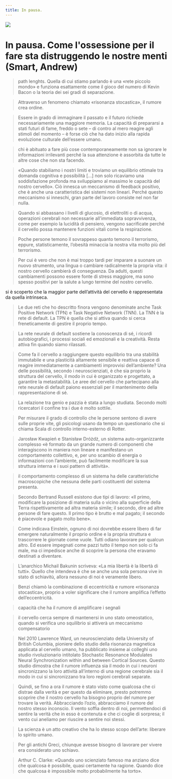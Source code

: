 ```yaml
---
title: In pausa.
---
```


![](https://i.gr-assets.com/images/S/compressed.photo.goodreads.com/books/1454002278l/22098759._SY475_.jpg)

# In pausa. Come l'ossessione per il fare sta distruggendo le nostre menti (Smart, Andrew)

> path lenghts. Quella di cui stiamo parlando è una «rete piccolo mondo» e
> funziona esattamente come il gioco del numero di Kevin Bacon o la teoria dei
> sei gradi di separazione.

> Attraverso un fenomeno chiamato «risonanza stocastica», il rumore crea ordine.

> Essere in grado di immaginare il passato e il futuro richiede necessariamente
> una maggiore memoria. La capacità di prepararsi a stati futuri di fame, freddo
> o sete – di contro al mero reagire agli stimoli del momento – è forse ciò che
> ha dato inizio alla rapida evoluzione culturale dell’essere umano.

> chi è abituato a fare più cose contemporaneamente non sa ignorare le
> informazioni irrilevanti perché la sua attenzione è assorbita da tutte le
> altre cose che non sta facendo.

> «Quando stabiliamo i nostri limiti e troviamo un equilibrio ottimale tra
> domanda cognitiva e possibilità […] non solo ricaviamo una soddisfazione
> profonda ma sviluppiamo al massimo le capacità del nostro cervello». Ciò
> innesca un meccanismo di feedback positivo, che è anche una caratteristica dei
> sistemi non lineari. Perché questo meccanismo si inneschi, gran parte del
> lavoro consiste nel non far nulla.

> Quando si abbassano i livelli di glucosio, di elettroliti o di acqua,
> operazioni cerebrali non necessarie all’immediata sopravvivenza, come per
> esempio la lucidità di pensiero, vengono sacrificate perché il cervello possa
> mantenere funzioni vitali come la respirazione.

> Poche persone temono il sovrappeso quanto temono il terrorismo, eppure,
> statisticamente, l’obesità minaccia la nostra vita molto più del terrorismo.

> Per cui è vero che non è mai troppo tardi per imparare a suonare un nuovo
> strumento, una lingua o cambiare radicalmente la propria vita: il nostro
> cervello cambierà di conseguenza. Da adulti, questi cambiamenti possono essere
> fonte di stress maggiore, ma sono spesso positivi per la salute a lungo
> termine del nostro cervello.

si è scoperto che la maggior parte dell’attività del cervello è rappresentata da
quella intrinseca.

> Le due reti che ho descritto finora vengono denominate anche Task Positive
> Network (TPN) e Task Negative Network (TNN). La TNN è la rete di default. La
> TPN è quella che si attiva quando si cerca freneticamente di gestire il
> proprio tempo.

> La rete neurale di default sostiene la conoscenza di sé, i ricordi
> autobiografici, i processi sociali ed emozionali e la creatività. Resta attiva
> fin quando siamo rilassati.

> Come fa il cervello a raggiungere questo equilibrio tra una stabilità
> immutabile e una plasticità altamente sensibile e reattiva capace di reagire
> immediatamente a cambiamenti improvvisi dell’ambiente? Una delle possibilità,
> secondo i neuroscienziati, è che sia proprio la struttura del cervello, il
> modo in cui è organizzato e progettato, a garantire la metastabilità. Le aree
> del cervello che partecipano alla rete neurale di default paiono essenziali
> per il mantenimento della rappresentazione di sé.

> La relazione tra genio e pazzia è stata a lungo studiata. Secondo molti
> ricercatori il confine tra i due è molto sottile.

> Per misurare il grado di controllo che le persone sentono di avere sulle
> proprie vite, gli psicologi usano da tempo un questionario che si chiama Scala
> di controllo interno-esterno di Rotter.

> Jarosław Kwapień e Stanisław Dróżdż, un sistema auto-organizzante complesso «è
> formato da un grande numero di componenti che interagiscono in maniera non
> lineare e manifestano un comportamento collettivo, e, per uno scambio di
> energia o informazioni con l’ambiente, può facilmente modificare la sua
> struttura interna e i suoi pattern di attività».

> il comportamento complesso di un sistema ha delle caratteristiche
> macroscopiche che nessuna delle parti costituenti del sistema presenta.

> Secondo Bertrand Russell esistono due tipi di lavoro: «Il primo, modificare la
> posizione di materia sulla o vicino alla superficie della Terra
> rispettivamente ad altra materia simile; il secondo, dire ad altre persone di
> fare questo. Il primo tipo è brutto e mal pagato; il secondo è piacevole e
> pagato molto bene».

> Come indicava Einstein, ognuno di noi dovrebbe essere libero di far emergere
> naturalmente il proprio ordine e la propria struttura e trascorrere le
> giornate come vuole. Tutti odiano lavorare per qualcun altro. Ed essere
> impegnati come pazzi tutto il tempo non solo ci fa male, ma ci impedisce anche
> di scoprire la persona che eravamo destinati a diventare.

> L’anarchico Michail Bakunin scriveva: «La mia libertà è la libertà di tutti».
> Quello che intendeva è che se anche una sola persona vive in stato di
> schiavitù, allora nessuno di noi è veramente libero.

> Benzi chiamò la combinazione di eccentricità e rumore «risonanza stocastica»,
> proprio a voler significare che il rumore amplifica l’effetto
> dell’eccentricità.

> capacità che ha il rumore di amplificare i segnali

> il cervello cerca sempre di mantenersi in uno stato omeostatico, quando si
> verifica uno squilibrio si attiverà un meccanismo compensatorio

> Nel 2010 Lawrence Ward, un neuroscienziato della University of British
> Columbia, pioniere dello studio della risonanza magnetica applicata al
> cervello umano, ha pubblicato insieme ai colleghi uno studio rivoluzionario
> intitolato Stochastic Resonance Modulates Neural Synchronization within and
> between Cortical Sources. Questo studio dimostra che il rumore influenza sia
> il modo in cui i neuroni sincronizzano la loro attività all’interno di una
> regione cerebrale sia il modo in cui si sincronizzano tra loro regioni
> cerebrali separate.

> Quindi, se fino a ora il rumore è stato visto come qualcosa che ci distrae
> dalla verità e per questo da eliminare, presto potremmo scoprire che il nostro
> cervello ha bisogno proprio del rumore per trovare la verità. Abbracciando
> l’ozio, abbracciamo il rumore del nostro stesso inconscio. Il vento soffia
> dentro di noi, permettendoci di sentire la verità che in esso è contenuta e
> che ci coglie di sorpresa; il vento cui aneliamo per riuscire a sentire noi
> stessi.

> La scienza è un atto creativo che ha lo stesso scopo dell’arte: liberare lo
> spirito umano.

> Per gli antichi Greci, chiunque avesse bisogno di lavorare per vivere era
> considerato uno schiavo.

> Arthur C. Clarke: «Quando uno scienziato famoso ma anziano dice che qualcosa è
> possibile, quasi certamente ha ragione. Quando dice che qualcosa è impossibile
> molto probabilmente ha torto».
